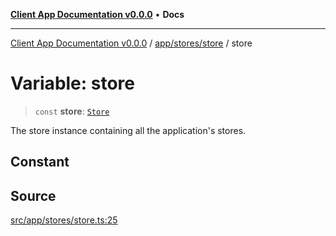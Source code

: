 [**Client App Documentation v0.0.0**](../../../../README.md) • **Docs**

***

[Client App Documentation v0.0.0](../../../../README.md) / [app/stores/store](../README.md) / store

# Variable: store

> `const` **store**: [`Store`](../interfaces/Store.md)

The store instance containing all the application's stores.

## Constant

## Source

[src/app/stores/store.ts:25](https://github.com/jimmykurian/Reactivities/blob/7242251934a0465caac7d53316c5f07fee39a833/client-app/src/app/stores/store.ts#L25)
